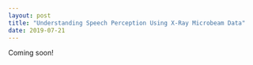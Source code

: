 ```yaml
---
layout: post
title: "Understanding Speech Perception Using X-Ray Microbeam Data"
date: 2019-07-21
---
```


Coming soon!
